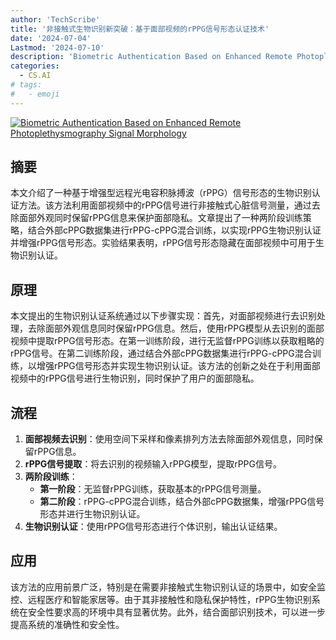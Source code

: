 ```yaml
---
author: 'TechScribe'
title: '非接触式生物识别新突破：基于面部视频的rPPG信号形态认证技术'
date: '2024-07-04'
Lastmod: '2024-07-10'
description: 'Biometric Authentication Based on Enhanced Remote Photoplethysmography Signal Morphology'
categories:
  - CS.AI
# tags:
#   - emoji
---
```


[![Biometric Authentication Based on Enhanced Remote Photoplethysmography Signal Morphology](https://arxiv-research-1301205113.cos.ap-guangzhou.myqcloud.com/images/2407.04127v1.pdf_0.jpg)](https://arxiv.org/abs/2407.04127v1)

## 摘要

本文介绍了一种基于增强型远程光电容积脉搏波（rPPG）信号形态的生物识别认证方法。该方法利用面部视频中的rPPG信号进行非接触式心脏信号测量，通过去除面部外观同时保留rPPG信息来保护面部隐私。文章提出了一种两阶段训练策略，结合外部cPPG数据集进行rPPG-cPPG混合训练，以实现rPPG生物识别认证并增强rPPG信号形态。实验结果表明，rPPG信号形态隐藏在面部视频中可用于生物识别认证。<!--more-->

## 原理

本文提出的生物识别认证系统通过以下步骤实现：首先，对面部视频进行去识别处理，去除面部外观信息同时保留rPPG信息。然后，使用rPPG模型从去识别的面部视频中提取rPPG信号形态。在第一训练阶段，进行无监督rPPG训练以获取粗略的rPPG信号。在第二训练阶段，通过结合外部cPPG数据集进行rPPG-cPPG混合训练，以增强rPPG信号形态并实现生物识别认证。该方法的创新之处在于利用面部视频中的rPPG信号进行生物识别，同时保护了用户的面部隐私。

## 流程

1. **面部视频去识别**：使用空间下采样和像素排列方法去除面部外观信息，同时保留rPPG信息。
2. **rPPG信号提取**：将去识别的视频输入rPPG模型，提取rPPG信号。
3. **两阶段训练**：
   - **第一阶段**：无监督rPPG训练，获取基本的rPPG信号测量。
   - **第二阶段**：rPPG-cPPG混合训练，结合外部cPPG数据集，增强rPPG信号形态并进行生物识别认证。
4. **生物识别认证**：使用rPPG信号形态进行个体识别，输出认证结果。

## 应用

该方法的应用前景广泛，特别是在需要非接触式生物识别认证的场景中，如安全监控、远程医疗和智能家居等。由于其非接触性和隐私保护特性，rPPG生物识别系统在安全性要求高的环境中具有显著优势。此外，结合面部识别技术，可以进一步提高系统的准确性和安全性。